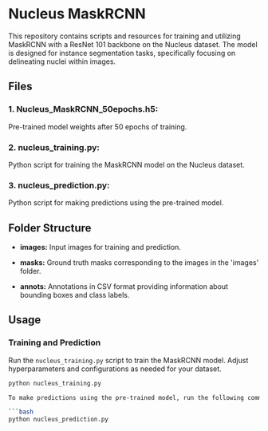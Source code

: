 # Nucleus MaskRCNN

This repository contains scripts and resources for training and utilizing MaskRCNN with a ResNet 101 backbone on the Nucleus dataset. The model is designed for instance segmentation tasks, specifically focusing on delineating nuclei within images.

## Files

### 1. Nucleus_MaskRCNN_50epochs.h5:
Pre-trained model weights after 50 epochs of training.

### 2. nucleus_training.py:
Python script for training the MaskRCNN model on the Nucleus dataset.

### 3. nucleus_prediction.py:
Python script for making predictions using the pre-trained model.

## Folder Structure

- **images:**
Input images for training and prediction.

- **masks:**
Ground truth masks corresponding to the images in the 'images' folder.

- **annots:**
Annotations in CSV format providing information about bounding boxes and class labels.

## Usage

### Training and Prediction

Run the `nucleus_training.py` script to train the MaskRCNN model. Adjust hyperparameters and configurations as needed for your dataset.

```bash
python nucleus_training.py

To make predictions using the pre-trained model, run the following command:

```bash
python nucleus_prediction.py





